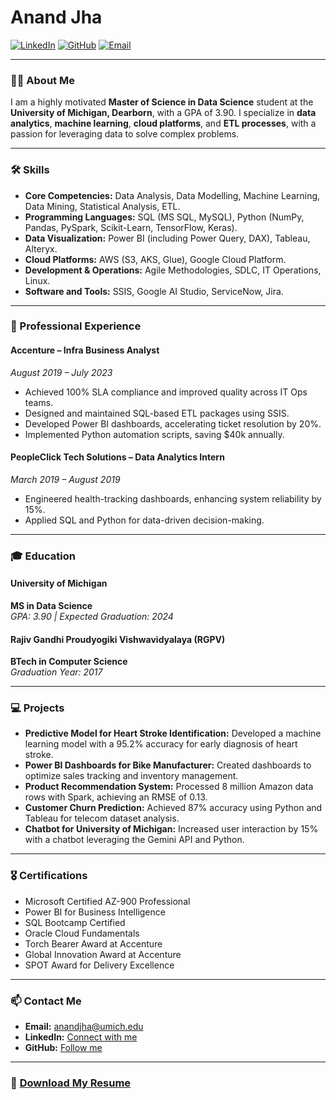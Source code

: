 # Anand Jha

[![LinkedIn](https://img.shields.io/badge/LinkedIn-Connect-blue)](https://www.linkedin.com/in/anandjha25) 
[![GitHub](https://img.shields.io/badge/GitHub-Follow-black)](https://github.com/anandj25) 
[![Email](https://img.shields.io/badge/Email-anandjha@umich.edu-red)](mailto:anandjha@umich.edu)

---

### 👨‍🎓 About Me

I am a highly motivated **Master of Science in Data Science** student at the **University of Michigan, Dearborn**, with a GPA of 3.90. I specialize in **data analytics**, **machine learning**, **cloud platforms**, and **ETL processes**, with a passion for leveraging data to solve complex problems.

---

### 🛠️ Skills

- **Core Competencies:** Data Analysis, Data Modelling, Machine Learning, Data Mining, Statistical Analysis, ETL.
- **Programming Languages:** SQL (MS SQL, MySQL), Python (NumPy, Pandas, PySpark, Scikit-Learn, TensorFlow, Keras).
- **Data Visualization:** Power BI (including Power Query, DAX), Tableau, Alteryx.
- **Cloud Platforms:** AWS (S3, AKS, Glue), Google Cloud Platform.
- **Development & Operations:** Agile Methodologies, SDLC, IT Operations, Linux.
- **Software and Tools:** SSIS, Google AI Studio, ServiceNow, Jira.

---

### 💼 Professional Experience

#### Accenture – Infra Business Analyst  
_August 2019 – July 2023_  
- Achieved 100% SLA compliance and improved quality across IT Ops teams.  
- Designed and maintained SQL-based ETL packages using SSIS.  
- Developed Power BI dashboards, accelerating ticket resolution by 20%.  
- Implemented Python automation scripts, saving $40k annually.

#### PeopleClick Tech Solutions – Data Analytics Intern  
_March 2019 – August 2019_  
- Engineered health-tracking dashboards, enhancing system reliability by 15%.  
- Applied SQL and Python for data-driven decision-making.

---

### 🎓 Education

#### University of Michigan  
**MS in Data Science**  
_GPA: 3.90 | Expected Graduation: 2024_

#### Rajiv Gandhi Proudyogiki Vishwavidyalaya (RGPV)  
**BTech in Computer Science**  
_Graduation Year: 2017_

---

### 💻 Projects

- **Predictive Model for Heart Stroke Identification:** Developed a machine learning model with a 95.2% accuracy for early diagnosis of heart stroke.
- **Power BI Dashboards for Bike Manufacturer:** Created dashboards to optimize sales tracking and inventory management.
- **Product Recommendation System:** Processed 8 million Amazon data rows with Spark, achieving an RMSE of 0.13.
- **Customer Churn Prediction:** Achieved 87% accuracy using Python and Tableau for telecom dataset analysis.
- **Chatbot for University of Michigan:** Increased user interaction by 15% with a chatbot leveraging the Gemini API and Python.

---

### 🎖️ Certifications

- Microsoft Certified AZ-900 Professional
- Power BI for Business Intelligence
- SQL Bootcamp Certified
- Oracle Cloud Fundamentals
- Torch Bearer Award at Accenture
- Global Innovation Award at Accenture
- SPOT Award for Delivery Excellence

---

### 📫 Contact Me

- **Email:** [anandjha@umich.edu](mailto:anandjha@umich.edu)
- **LinkedIn:** [Connect with me](https://www.linkedin.com/in/anandjha25)
- **GitHub:** [Follow me](https://github.com/anandj25)

---

### 📄 [Download My Resume](https://github.com/anandj25/Portfolio/blob/main/Anand_Jha_Resume.docx)
